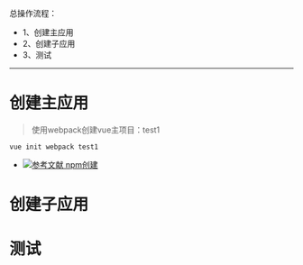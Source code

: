 总操作流程：
- 1、创建主应用
- 2、创建子应用
- 3、测试

***

# 创建主应用

> 使用webpack创建vue主项目：test1

```
vue init webpack test1
```

- [![](https://img.shields.io/badge/参考文献-npm创建-yellow.svg "参考文献 npm创建")](https://github.com/OurNotes/CCN/blob/master/02.%E5%89%8D%E7%AB%AF/01.vue/02.vue.js%E4%B9%8B%E5%AD%A6%E4%B9%A0/01.Vue.js%E4%B9%8B%E4%B8%8B%E8%BD%BD%E5%AE%89%E8%A3%85%E4%B8%8E%E9%A1%B9%E7%9B%AE%E7%9A%84%E6%90%AD%E5%BB%BA.md)

# 创建子应用
# 测试